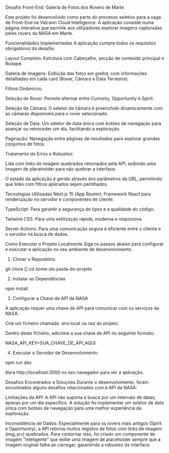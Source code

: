 Desafio Front-End: Galeria de Fotos dos Rovers de Marte

Este projeto foi desenvolvido como parte do processo seletivo para a vaga de Front-End na Valcann Cloud Intelligence. A aplicação consiste numa página interativa que permite aos utilizadores explorar imagens capturadas pelos rovers da NASA em Marte.

Funcionalidades Implementadas
A aplicação cumpre todos os requisitos obrigatórios do desafio:

Layout Completo: Estrutura com Cabeçalho, secção de conteúdo principal e Rodapé.

Galeria de Imagens: Exibição das fotos em grelha, com informações detalhadas em cada card (Rover, Câmara e Data Terrestre).

Filtros Dinâmicos:

Seleção de Rover: Permite alternar entre Curiosity, Opportunity e Spirit.

Seleção de Câmara: O seletor de câmara é preenchido dinamicamente com as câmaras disponíveis para o rover selecionado.

Seleção de Data: Um seletor de data única com botões de navegação para avançar ou retroceder um dia, facilitando a exploração.

Paginação: Navegação entre páginas de resultados para explorar grandes conjuntos de fotos.

Tratamento de Erros e Robustez:

Lida com links de imagem quebrados retornados pela API, exibindo uma imagem de placeholder para não quebrar a interface.

O estado da aplicação é gerido através dos parâmetros da URL, permitindo que links com filtros aplicados sejam partilhados.

Tecnologias Utilizadas
Next.js 15 (App Router): Framework React para renderização no servidor e componentes de cliente.

TypeScript: Para garantir a segurança de tipos e a qualidade do código.

Tailwind CSS: Para uma estilização rápida, moderna e responsiva.

Server Actions: Para uma comunicação segura e eficiente entre o cliente e o servidor na busca de dados.

Como Executar o Projeto Localmente
Siga os passos abaixo para configurar e executar a aplicação no seu ambiente de desenvolvimento.

1. Clonar o Repositório

git clone []
cd nome-da-pasta-do-projeto

2. Instalar as Dependências

npm install

3. Configurar a Chave da API da NASA

A aplicação requer uma chave de API para comunicar com os serviços da NASA.

Crie um ficheiro chamado .env.local na raiz do projeto.

Dentro deste ficheiro, adicione a sua chave de API no seguinte formato:

NASA_API_KEY=SUA_CHAVE_DE_API_AQUI

4. Executar o Servidor de Desenvolvimento

npm run dev

Abra http://localhost:3000 no seu navegador para ver a aplicação.

Desafios Encontrados e Soluções
Durante o desenvolvimento, foram encontrados alguns desafios relacionados com a API da NASA:

Limitações da API: A API não suporta a busca por um intervalo de datas, apenas por um dia específico. A solução foi implementar um seletor de data única com botões de navegação para uma melhor experiência de exploração.

Inconsistência de Dados: Especialmente para os rovers mais antigos (Spirit e Opportunity), a API retorna muitos registos de fotos com links de imagem (img_src) quebrados. Para contornar isso, foi criado um componente de imagem "inteligente" que exibe uma imagem de placeholder sempre que a imagem original falha ao carregar, garantindo a robustez da interface.